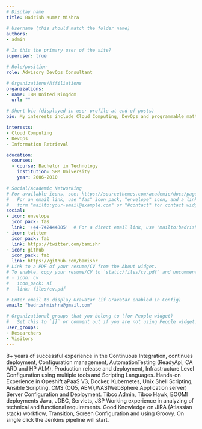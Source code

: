 ```yaml
---
# Display name
title: Badrish Kumar Mishra

# Username (this should match the folder name)
authors:
- admin

# Is this the primary user of the site?
superuser: true

# Role/position
role: Advisory DevOps Consultant

# Organizations/Affiliations
organizations:
- name: IBM United Kingdom
  url: ""

# Short bio (displayed in user profile at end of posts)
bio: My interests include Cloud Computing, DevOps and programmable matter.

interests:
- Cloud Computing
- DevOps
- Information Retrieval

education:
  courses:
  - course: Bachelor in Technology
    institution: SRM University
    year: 2006-2010

# Social/Academic Networking
# For available icons, see: https://sourcethemes.com/academic/docs/page-builder/#icons
#   For an email link, use "fas" icon pack, "envelope" icon, and a link in the
#   form "mailto:your-email@example.com" or "#contact" for contact widget.
social:
- icon: envelope
  icon_pack: fas
  link: '+44-742444885'  # For a direct email link, use "mailto:badrishmishra@gmail.com".
- icon: twitter
  icon_pack: fab
  link: https://twitter.com/bamishr
- icon: github
  icon_pack: fab
  link: https://github.com/bamishr
# Link to a PDF of your resume/CV from the About widget.
# To enable, copy your resume/CV to `static/files/cv.pdf` and uncomment the lines below.
# - icon: cv
#   icon_pack: ai
#   link: files/cv.pdf

# Enter email to display Gravatar (if Gravatar enabled in Config)
email: "badrishmishra@gmail.com"

# Organizational groups that you belong to (for People widget)
#   Set this to `[]` or comment out if you are not using People widget.
user_groups:
- Researchers
- Visitors
---
```


8+ years of successful experience in the Continuous Integration, continues deployment, Configuration management, AutomationTesting (ReadyApi, CA ARD and HP ALM), Production release and deployment, Infrastructure Level Configuration using multiple tools and Scripting Languages.
Hands-on Experience in Opeshift aPaaS V3, Docker, Kubernetes, Unix Shell Scripting, Ansible Scripting, CMS (CQ5, AEM),WAS(WebSphere Application server) Server Configuration and Deployment.
Tibco Admin, Tibco Hawk, BOOMI deployments Java, JDBC, Servlets, JSP Working experience in analyzing of technical and functional requirements.
Good Knowledge on JIRA (Atlassian stack) workflow, Transition, Screen Configuration and using Groovy. On single click the Jenkins pipeline will start.
